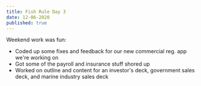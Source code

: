 ```yaml
---
title: Fish Rule Day 3
date: 12-06-2020
published: true
---
```


Weekend work was fun:

- Coded up some fixes and feedback for our new commercial reg. app we're working on
- Got some of the payroll and insurance stuff shored up
- Worked on outline and content for an investor's deck, government sales deck, and marine industry sales deck
